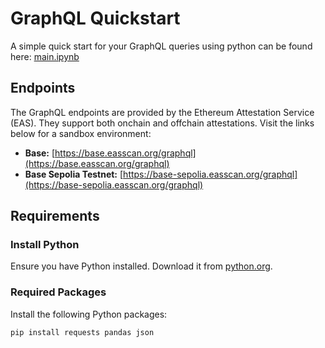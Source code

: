 # GraphQL Quickstart

A simple quick start for your GraphQL queries using python can be found here: [main.ipynb](main.ipynb)  

## Endpoints  

The GraphQL endpoints are provided by the Ethereum Attestation Service (EAS). They support both onchain and offchain attestations. Visit the links below for a sandbox environment:

- **Base:** [https://base.easscan.org/graphql](https://base.easscan.org/graphql)  
- **Base Sepolia Testnet:** [https://base-sepolia.easscan.org/graphql](https://base-sepolia.easscan.org/graphql)  

## Requirements  

### Install Python  
Ensure you have Python installed. Download it from [python.org](https://www.python.org/downloads/).

### Required Packages  
Install the following Python packages:

```sh
pip install requests pandas json
